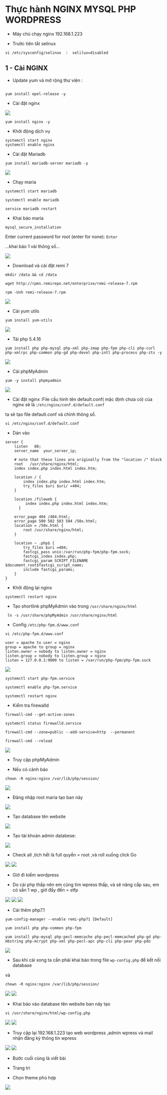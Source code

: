 # Thực hành NGINX MYSQL PHP WORDPRESS

- Máy chủ chạy nginx 192.168.1.223

- Trước tiên tắt selinux

```
vi /etc/sysconfig/selinux  :  selilux=disabled

```

## 1 - Cài NGINX

- Update yum và mở rộng thư viện :

```yum update -y

yum install epel-release -y

```

- Cài đặt nginx

<img src="imgservices/48.png">

```
yum install nginx -y

```

- Khởi động dịch vụ

```
systemctl start nginx
systemctl enable nginx

```
- Cài đặt Mariadb

```
yum install mariadb-server mariadb -y

```

<img src="imgservices/50.png">

- Chạy maria

```
systemctl start mariadb

systemctl enable mariadb

service mariadb restart

```
- Khai báo maria

```
mysql_secure_installation

```

 Enter current password for root (enter for none): ``Enter``

...khai báo 1 vài thông số...

<img src="imgservices/51.png">

- Download và cài đặt remi 7 

```
mkdir /data && cd /data

wget http://rpms.remirepo.net/enterprise/remi-release-7.rpm

rpm -Uvh remi-release-7.rpm

```

<img src="imgservices/52.png">

- Cài yum utils

```
yum install yum-utils

```
<img src="imgservices/53.png">

- Tải php 5.4.16

```
yum install php php-mysql php-xml php-imap php-fpm php-cli php-curl php-xmlrpc php-common php-gd php-devel php-intl php-process php-zts -y

```

<img src="imgservices/54.png">

- Cài phpMyAdmin

```
yum -y install phpmyadmin

```
<img src="imgservices/55.png">

- Cài đặt nginx :File cấu hình tên default.conf( mặc định chưa có) của nginx sẽ là :``/etc/nginx/conf.d/default.conf``

ta sẽ tạo file default.conf và chỉnh thông số.

```
vi /etc/nginx/conf.d/default.conf

```
- Dán vào

```
server {
    listen   80;
    server_name  your_server_ip;

    # note that these lines are originally from the "location /" block
    root   /usr/share/nginx/html;
    index index.php index.html index.htm;

    location / {
        index index.php index.html index.htm; 
        try_files $uri $uri/ =404;
    }    

    location /fileweb {
         index index.php index.html index.htm;          
      } 

    error_page 404 /404.html;
    error_page 500 502 503 504 /50x.html;
    location = /50x.html {
        root /usr/share/nginx/html;
    }

    location ~ .php$ {
        try_files $uri =404;
        fastcgi_pass unix:/var/run/php-fpm/php-fpm.sock;
        fastcgi_index index.php;
        fastcgi_param SCRIPT_FILENAME $document_root$fastcgi_script_name;
        include fastcgi_params;
    }
}

```

- Khởi động lại nginx

``` 
systemctl restart nginx

```

- Tạo shortlink phpMyAdmin vào trong ``/usr/share/nginx/html``
```
 ln -s /usr/share/phpMyAdmin /usr/share/nginx/html

 ```


- Config  ``/etc/php-fpm.d/www.conf ``

```
vi /etc/php-fpm.d/www.conf 

```

```
user = apache to user = nginx
group = apache to group = nginx
listen.owner = nobody to listen.owner = nginx
listen.group = nobody to listen.group = nginx
listen = 127.0.0.1:9000 to listen = /var/run/php-fpm/php-fpm.sock

```
<img src="imgservices/63.png">

```
systemctl start php-fpm.service

systemctl enable php-fpm.service

systemctl restart nginx

```

- Kiểm tra firewalld

``` 
firewall-cmd --get-active-zones

systemctl status firewalld.service

firewall-cmd --zone=public --add-service=http  --permanent

firewall-cmd --reload
```
<img src="imgservices/62.png">


- Truy cập phpMyAdmin

- Nếu có cảnh báo

```
chown -R nginx:nginx /var/lib/php/session/

```

<img src="imgservices/64.png">

- Đăng nhập root maria tạo ban nãy

<img src="imgservices/65.png">

- Tạo database tên website 



<img src="imgservices/66.png">

- Tạo tài khoản admin databese:

<img src="imgservices/67.png">

- Check all ,tích hết là full quyền = root ,và roll xuống click Go

<img src="imgservices/69.png">

<img src="imgservices/70.png">

- Giờ đi kiếm wordpress

- Do cài php thấp nên em cũng tìm wpress thấp, và sẽ nâng cấp sau, em có sẵn 1 wp , giờ đẩy đến = stfp

<img src="imgservices/71.png">

<img src="imgservices/72.png">

<img src="imgservices/73.png">

- Cài thêm php7.1

```
yum-config-manager --enable remi-php71 [Default]

yum install php php-common php-fpm 

yum install php-mysql php-pecl-memcache php-pecl-memcached php-gd php-mbstring php-mcrypt php-xml php-pecl-apc php-cli php-pear php-pdo

```
<img src="imgservices/74.png">

- Sau khi cài xong ta cần phải khai báo  trong file ``wp-config.php`` để kết nối database


và 

```
chown -R nginx:nginx /var/lib/php/session/

```

<img src="imgservices/75.png">


<img src="imgservices/76.png">

- Khai báo vào database tên website ban nãy tạo

```
vi /usr/share/nginx/html/wp-config.php

```
<img src="imgservices/77.png">

<img src="imgservices/81.png">

- Truy cập lại 192.168.1.223 tạo web wordpress ,admin wpress và mail nhận đăng ký thông tin wpress

<img src="imgservices/78.png">

<img src="imgservices/79.png">

- Bước cuối cùng là viết bài

- Trang trí

- Chọn theme phù hợp

<img src="imgservices/80.png">